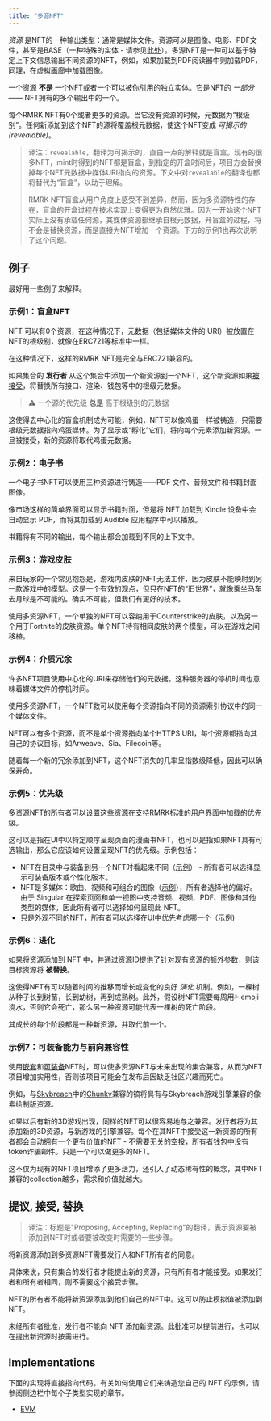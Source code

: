 ```yaml
---
title: "多源NFT"
---
```


_资源_ 是NFT的一种输出类型：通常是媒体文件。资源可以是图像、电影、PDF文件，甚至是BASE（一种特殊的实体 - 请参见[此处](/lego25-equippable)）。多源NFT是一种可以基于特定上下文信息输出不同资源的NFT，例如，如果加载到PDF阅读器中则加载PDF，同理，在虚拟画廊中加载图像。

一个资源 **不是** 一个NFT或者一个可以被你引用的独立实体。它是NFT的 _一部分_ —— NFT拥有的多个输出中的一个。

每个RMRK NFT有0个或者更多的资源。当它没有资源的时候，元数据为“根级别”。任何新添加到这个NFT的源将覆盖根元数据，使这个NFT变成 _可揭示的(revealable)_。

> 译注：`revealable`，翻译为可揭示的，直白一点的解释就是盲盒。现有的很多NFT，mint时得到的NFT都是盲盒，到指定的开盒时间后，项目方会替换掉每个NFT元数据中媒体URI指向的资源。下文中对`revealable`的翻译也都将替代为“盲盒”，以助于理解。
>
> RMRK NFT盲盒从用户角度上感受不到差异，然而，因为多资源特性的存在，盲盒的开盒过程在技术实现上变得更为自然优雅。因为一开始这个NFT实际上没有承载任何源，其媒体资源都继承自根元数据，开盲盒的过程，将不会是替换资源，而是直接为NFT增加一个资源。下方的示例1也再次说明了这个问题。

## 例子

最好用一些例子来解释。

### 示例1：盲盒NFT

NFT 可以有0个资源，在这种情况下，元数据（包括媒体文件的 URI）被放置在NFT的根级别，就像在ERC721等标准中一样。

在这种情况下，这样的RMRK NFT是完全与ERC721兼容的。

如果集合的 **发行者** 从这个集合中添加一个新资源到一个NFT，这个新资源如果[被接受](#proposing-accepting-replacing)，将替换所有接口、渲染、钱包等中的根级元数据。

> ⚠️ 一个源的优先级 **总是** 高于根级别的元数据

这使得去中心化的盲盒机制成为可能，例如，NFT可以像鸡蛋一样被铸造，只需要根级元数据指向鸡蛋媒体。为了显示或“孵化”它们，将向每个元素添加新资源。一旦被接受，新的资源将取代鸡蛋元数据。

### 示例2：电子书

一个电子书NFT可以使用三种资源进行铸造——PDF 文件、音频文件和书籍封面图像。

像市场这样的简单界面可以显示书籍封面，但是将 NFT 加载到 Kindle 设备中会自动显示 PDF，而将其加载到 Audible 应用程序中可以播放。

书籍将有不同的输出，每个输出都会加载到不同的上下文中。

### 示例3：游戏皮肤

来自玩家的一个常见抱怨是，游戏内皮肤的NFT无法工作，因为皮肤不能映射到另一款游戏中的模型。这是一个有效的观点，但只在NFT的“旧世界”，就像乘坐马车去月球是不可能的。确实不可能，但我们有更好的技术。

使用多资源NFT，一个单独的NFT可以容纳用于Counterstrike的皮肤，以及另一个用于Fortnite的皮肤资源。单个NFT持有相同皮肤的两个模型，可以在游戏之间移植。

### 示例4：介质冗余

许多NFT项目使用中心化的URI来存储他们的元数据。这种服务器的停机时间也意味着媒体文件的停机时间。

使用多资源NFT，一个NFT救可以使用每个资源指向不同的资源索引协议中的同一个媒体文件。

NFT可以有多个资源，而不是单个资源指向单个HTTPS URI，每个资源都指向其自己的协议目标，如Arweave、Sia、Filecoin等。

随着每一个新的冗余添加到NFT，这个NFT消失的几率呈指数级降低，因此可以确保寿命。

### 示例5：优先级

多资源NFT的所有者可以设置这些资源在支持RMRK标准的用户界面中加载的优先级。

这可以是指在UI中以特定顺序呈现页面的漫画书NFT，也可以是指如果NFT具有可选输出，那么它应该如何设置呈现NFT的优先级。示例包括：

- NFT在目录中与装备到另一个NFT时看起来不同（[示例](https://kanaria.rmrk.app/catalogue/9296249-e0b9bdcc456a36497a-KANCHAMP-memegod-00000001)） - 所有者可以选择显示可装备版本或个性化版本。
- NFT是多媒体：歌曲、视频和可组合的图像（[示例](https://singular.app/collectibles/12434713-c8d5ea648c93514667-MTPIAMRRS-MRRSOL-00000002)），所有者选择他的偏好。由于 Singular 在探索页面和单一视图中支持音频、视频、PDF、图像和其他类型的媒体，因此所有者可以选择如何呈现此 NFT。
- 只是外观不同的NFT，所有者可以选择在UI中优先考虑哪一个（[示例](https://singular.app/collectibles/8949162-e0b9bdcc456a36497a-KANBIRD-KANS-00000001))

### 示例6：进化

如果将资源添加到 NFT 中，并通过资源ID提供了针对现有资源的额外参数，则该目标资源将 **被替换**。

这使得NFT有可以随着时间的推移而增长或变化的良好 _演化_ 机制。例如，一棵树从种子长到树苗，长到幼树，再到成熟树。此外，假设树NFT需要每周用💦 emoji浇水，否则它会死亡，那么另一种资源可能代表一棵树的死亡阶段。

其成长的每个阶段都是一种新资源，并取代前一个。

### 示例7：可装备能力与前向兼容性

使用[嵌套](/lego1-nested)和[可装备](/lego25-equippable)NFT时，可以使多资源NFT与未来出现的集合兼容，从而为NFT项目增加实用性，否则该项目可能会在发布后因缺乏社区兴趣而死亡。

例如，与[Skybreach](https://skybreach.app)中的[Chunky](https://rmrk.gitbook.io/kanaria-skybreach/fundamentals/skybreach-avatars/chunkies)兼容的镐将具有与Skybreach游戏引擎兼容的像素绘制版资源。

如果以后有新的3D游戏出现，同样的NFT可以很容易地与之兼容。发行者将为其添加新的3D资源，与新游戏的引擎兼容。每个在其NFT中接受这一新资源的所有者都会自动拥有一个更有价值的NFT - 不需要无关的空投，所有者钱包中没有token诈骗邮件。只是一个可以做更多的NFT。

这不仅为现有的NFT项目增添了更多活力，还引入了动态稀有性的概念，其中NFT兼容的collection越多，需求和价值就越大。

## 提议, 接受, 替换

> 译注：标题是"Proposing, Accepting, Replacing"的翻译，表示资源要被添加到NFT时或者要被改变时需要的一些步骤。

将新资源添加到多资源NFT需要发行人和NFT所有者的同意。

具体来说，只有集合的发行者才能提出新的资源，只有所有者才能接受。如果发行者和所有者相同，则不需要这个接受步骤。

NFT的所有者不能将新资源添加到他们自己的NFT中。这可以防止模拟值被添加到NFT。

未经所有者批准，发行者不能向 NFT 添加新资源。此批准可以提前进行，也可以在提出新资源时按需进行。

## Implementations

下面的实现将直接指向代码。有关如何使用它们来铸造您自己的 NFT 的示例，请参阅侧边栏中每个子类型实现的章节。

- [EVM](https://github.com/rmrk-team/evm/tree/eip/contracts/MultiResource_EIP)
